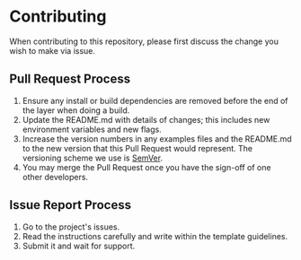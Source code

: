 # **Contributing**

When contributing to this repository, please first discuss the change you wish to make via issue.

## Pull Request Process

1. Ensure any install or build dependencies are removed before the end of the layer when doing a
   build.
2. Update the README.md with details of changes; this includes new environment variables and new flags.
3. Increase the version numbers in any examples files and the README.md to the new version that this
   Pull Request would represent. The versioning scheme we use is [SemVer](http://semver.org/).
4. You may merge the Pull Request once you have the sign-off of one other developers.

## Issue Report Process

1. Go to the project's issues.
2. Read the instructions carefully and write within the template guidelines.
3. Submit it and wait for support.